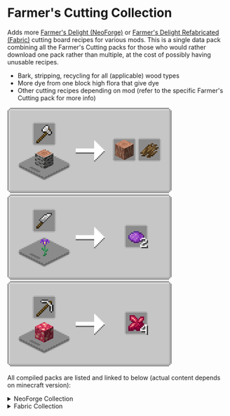 # Farmer's Cutting Collection
Adds more [Farmer's Delight (NeoForge)](https://modrinth.com/mod/farmers-delight) or [Farmer's Delight Refabricated (Fabric)](https://modrinth.com/mod/farmers-delight-refabricated) cutting board recipes for various mods. This is a single data pack combining all the Farmer's Cutting packs for those who would rather download one pack rather than multiple, at the cost of possibly having unusable recipes.

- Bark, stripping, recycling for all (applicable) wood types
- More dye from one block high flora that give dye
- Other cutting recipes depending on mod (refer to the specific Farmer's Cutting pack for more info)

![Wood Cutting](media/woodcutting.png) ![Flora Cutting](media/floracutting.png) ![Other Cutting](media/othercutting.png)

All compiled packs are listed and linked to below (actual content depends on minecraft version):

<details><summary>NeoForge Collection</summary>

- [Farmer's Cutting: The Aether](../aether/README.md)<br>
- [Farmer's Cutting: Biomes O' Plenty](../biomesoplenty/README.md)<br>
- [Farmer's Cutting: Eternal Starlight](../eternal_starlight/README.md)<br>
- [Farmer's Cutting: Nature's Spirit](../natures_spirit/README.md)<br>
- [Farmer's Cutting: Nether's Exoticism](../nethers_exoticism/README.md)<br>
- [Farmer's Cutting: Oh The Biomes We've Gone](../biomeswevegone/README.md)<br>
- [Farmer's Cutting: Regions Unexplored](../regions_unexplored/README.md)<br>
- [Farmer's Cutting: Twilight Forest](../twilightforest/README.md)

</details>

<details><summary>Fabric Collection</summary>

- [Farmer's Cutting: The Aether](../aether/README.md)<br>
- [Farmer's Cutting: BetterEnd](../betterend/README.md)<br>
- [Farmer's Cutting: BetterNether](../betternether/README.md)<br>
- [Farmer's Cutting: Biomes O' Plenty](../biomesoplenty/README.md)<br>
- [Farmer's Cutting: Cinderscapes](../cinderscapes/README.md)<br>
- [Farmer's Cutting: Eternal Starlight](../eternal_starlight/README.md)<br>
- [Farmer's Cutting: Nature's Spirit](../natures_spirit/README.md)<br>
- [Farmer's Cutting: Oh The Biomes We've Gone](../biomeswevegone/README.md)<br>
- [Farmer's Cutting: Regions Unexplored](../regions_unexplored/README.md)<br>
- [Farmer's Cutting: Terrestria](../terrestria/README.md)

</details><br>

